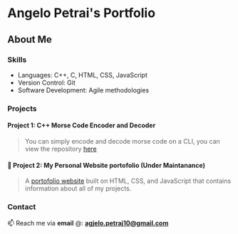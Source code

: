 # Angelo Petrai's Portfolio
## About Me


### Skills  <br>
   * Languages: C++, C, HTML, CSS, JavaScript
   *  Version Control: Git
   *  Software Development: Agile methodologies
   

### Projects
   #### Project 1: C++ Morse Code Encoder and Decoder
   > You can simply encode and decode morse code on a CLI, you can view the repository <a href="https://github.com/apetrai/MorseCode_keyer">here</a>
   
   #### 📡 Project 2: My Personal Website portofolio (Under Maintanance)
   > A  <a href="https://apetrai.github.io">portofolio website</a> built on HTML, CSS, and JavaScript that contains information about all of my projects.



### Contact

📫 Reach me via **email** @: **agjelo.petraj10@gmail.com**

   
